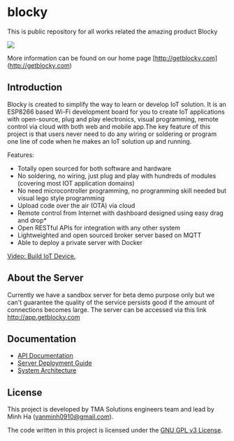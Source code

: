 # blocky
This is public repository for all works related the amazing product Blocky

![](https://www.getblocky.com/images/specs.png)

More information can be found on our home page [http://getblocky.com] (http://getblocky.com)

## Introduction
Blocky is created to simplify the way to learn or develop IoT solution. It is an ESP8266 based Wi-Fi development board for you to create IoT applications with open-source, plug and play electronics, visual programming, remote control via cloud with both web and mobile app.The key feature of this project is that users never need to do any wiring or soldering or program one line of code when he makes an IoT solution up and running. 

Features:

* Totally open sourced for both software and hardware
* No soldering, no wiring, just plug and play with hundreds of modules (covering most IOT application domains)
* No need microcontroller programming, no programming skill needed but visual lego style programming
* Upload code over the air (OTA) via cloud
* Remote control from Internet with dashboard designed using easy drag and drop* 
* Open RESTful APIs for integration with any other system
* Lightweighted and open sourced broker server based on MQTT
* Able to deploy a private server with Docker

[Video: Build IoT Device.](https://youtu.be/z-Spw_wk3Uc)


## About the Server

Currently we have a sandbox server for beta demo purpose only but we can't guarantee the quality of the service persists good if the amount of connections becomes large. The server can be accessed via this link http://app.getblocky.com


## Documentation

* [API Documentation](https://github.com/vanminh0910/blocky/wiki/API-Documentation)
* [Server Deployment Guide](https://github.com/vanminh0910/blocky/wiki/Server-Deployment-Guide)
* [System Architecture](https://github.com/vanminh0910/blocky/wiki/System-Architecture)

## License

This project is developed by TMA Solutions engineers team and lead by Minh Ha (<vanminh0910@gmail.com>). 

The code written in this project is licensed under the [GNU GPL v3 License](http://www.gnu.org/licenses/gpl-3.0.en.html). 
